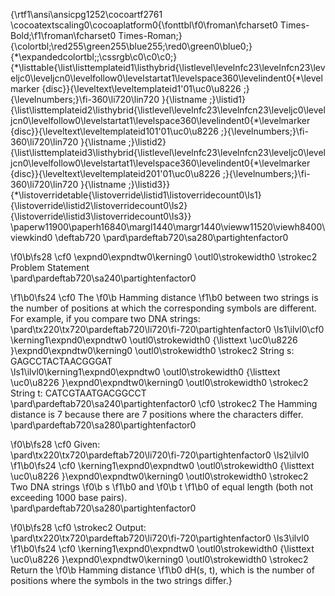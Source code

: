 {\rtf1\ansi\ansicpg1252\cocoartf2761
\cocoatextscaling0\cocoaplatform0{\fonttbl\f0\froman\fcharset0 Times-Bold;\f1\froman\fcharset0 Times-Roman;}
{\colortbl;\red255\green255\blue255;\red0\green0\blue0;}
{\*\expandedcolortbl;;\cssrgb\c0\c0\c0;}
{\*\listtable{\list\listtemplateid1\listhybrid{\listlevel\levelnfc23\levelnfcn23\leveljc0\leveljcn0\levelfollow0\levelstartat1\levelspace360\levelindent0{\*\levelmarker \{disc\}}{\leveltext\leveltemplateid1\'01\uc0\u8226 ;}{\levelnumbers;}\fi-360\li720\lin720 }{\listname ;}\listid1}
{\list\listtemplateid2\listhybrid{\listlevel\levelnfc23\levelnfcn23\leveljc0\leveljcn0\levelfollow0\levelstartat1\levelspace360\levelindent0{\*\levelmarker \{disc\}}{\leveltext\leveltemplateid101\'01\uc0\u8226 ;}{\levelnumbers;}\fi-360\li720\lin720 }{\listname ;}\listid2}
{\list\listtemplateid3\listhybrid{\listlevel\levelnfc23\levelnfcn23\leveljc0\leveljcn0\levelfollow0\levelstartat1\levelspace360\levelindent0{\*\levelmarker \{disc\}}{\leveltext\leveltemplateid201\'01\uc0\u8226 ;}{\levelnumbers;}\fi-360\li720\lin720 }{\listname ;}\listid3}}
{\*\listoverridetable{\listoverride\listid1\listoverridecount0\ls1}{\listoverride\listid2\listoverridecount0\ls2}{\listoverride\listid3\listoverridecount0\ls3}}
\paperw11900\paperh16840\margl1440\margr1440\vieww11520\viewh8400\viewkind0
\deftab720
\pard\pardeftab720\sa280\partightenfactor0

\f0\b\fs28 \cf0 \expnd0\expndtw0\kerning0
\outl0\strokewidth0 \strokec2 Problem Statement\
\pard\pardeftab720\sa240\partightenfactor0

\f1\b0\fs24 \cf0 The 
\f0\b Hamming distance
\f1\b0  between two strings is the number of positions at which the corresponding symbols are different. For example, if you compare two DNA strings:\
\pard\tx220\tx720\pardeftab720\li720\fi-720\partightenfactor0
\ls1\ilvl0\cf0 \kerning1\expnd0\expndtw0 \outl0\strokewidth0 {\listtext	\uc0\u8226 	}\expnd0\expndtw0\kerning0
\outl0\strokewidth0 \strokec2 String s: GAGCCTACTAACGGGAT\
\ls1\ilvl0\kerning1\expnd0\expndtw0 \outl0\strokewidth0 {\listtext	\uc0\u8226 	}\expnd0\expndtw0\kerning0
\outl0\strokewidth0 \strokec2 String t: CATCGTAATGACGGCCT\
\pard\pardeftab720\sa240\partightenfactor0
\cf0 \strokec2 The Hamming distance is 7 because there are 7 positions where the characters differ.\
\pard\pardeftab720\sa280\partightenfactor0

\f0\b\fs28 \cf0 Given:\
\pard\tx220\tx720\pardeftab720\li720\fi-720\partightenfactor0
\ls2\ilvl0
\f1\b0\fs24 \cf0 \kerning1\expnd0\expndtw0 \outl0\strokewidth0 {\listtext	\uc0\u8226 	}\expnd0\expndtw0\kerning0
\outl0\strokewidth0 \strokec2 Two DNA strings 
\f0\b s
\f1\b0  and 
\f0\b t
\f1\b0  of equal length (both not exceeding 1000 base pairs).\
\pard\pardeftab720\sa280\partightenfactor0

\f0\b\fs28 \cf0 \strokec2 Output:\
\pard\tx220\tx720\pardeftab720\li720\fi-720\partightenfactor0
\ls3\ilvl0
\f1\b0\fs24 \cf0 \kerning1\expnd0\expndtw0 \outl0\strokewidth0 {\listtext	\uc0\u8226 	}\expnd0\expndtw0\kerning0
\outl0\strokewidth0 \strokec2 Return the 
\f0\b Hamming distance
\f1\b0  dH(s, t), which is the number of positions where the symbols in the two strings differ.}